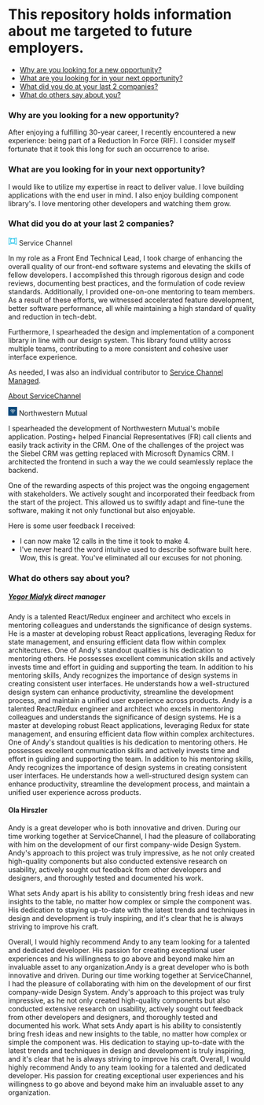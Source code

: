 # This repository holds information about me targeted to future employers.

- [Why are you looking for a new opportunity?](https://github.com/afrievalt/about-me#why-are-you-looking-for-a-new-opportunity)
- [What are you looking for in your next opportunity?](https://github.com/afrievalt/about-me#what-are-you-looking-for-in-your-next-opportunity)
- [What did you do at your last 2 companies?]()
- [What do others say about you?](https://github.com/afrievalt/about-me#what-do-others-say-about-you)

### Why are you looking for a new opportunity?

After enjoying a fulfilling 30-year career, I recently encountered a new experience: being part of a Reduction In Force (RIF). I consider myself fortunate that it took this long for such an occurrence to arise.

### What are you looking for in your next opportunity?

I would like to utilize my expertise in react to deliver value. I love building applications with the end user in mind. I also enjoy building component library's. I love mentoring other developers and watching them grow.

### What did you do at your last 2 companies?

<div>
    <img src="./assets/ServiceChannel.png" 
    alt="Service Channel Image" width="18"/> 
    Service Channel
</div>

In my role as a Front End Technical Lead, I took charge of enhancing the overall quality of our front-end software systems and elevating the skills of fellow developers. I accomplished this through rigorous design and code reviews, documenting best practices, and the formulation of code review standards. Additionally, I provided one-on-one mentoring to team members. As a result of these efforts, we witnessed accelerated feature development, better software performance, all while maintaining a high standard of quality and reduction in tech-debt.

Furthermore, I spearheaded the design and implementation of a component library in line with our design system. This library found utility across multiple teams, contributing to a more consistent and cohesive user interface experience.

As needed, I was also an individual contributor to [Service Channel Managed](https://www.linkedin.com/products/servicechannel-managed/).

[About ServiceChannel](https://www.linkedin.com/company/servicechannel/about/)

<div >
    <img src="./assets/NorthwesternMutal.png" alt="NM" width="18"/> 
    Northwestern Mutual
</div>

I spearheaded the development of Northwestern Mutual's mobile application.  Posting+ helped Financial Representatives (FR) call clients and easily track activity in the CRM.  One of the challenges of the project was the Siebel CRM was getting replaced with Microsoft Dynamics CRM.  I architected the frontend in such a way the we could seamlessly replace the backend.

One of the rewarding aspects of this project was the ongoing engagement with stakeholders. We actively sought and incorporated their feedback from the start of the project.  This allowed us to swiftly adapt and fine-tune the software, making it not only functional but also enjoyable.  

Here is some user feedback I received:

* I can now make 12 calls in the time it took to make 4.
* I've never heard the word intuitive used to describe software built here.
 Wow, this is great. You've eliminated all our excuses for not phoning. 

### What do others say about you?

##### [Yegor Mialyk](https://www.linkedin.com/in/mialyk/) direct manager

Andy is a talented React/Redux engineer and architect who excels in mentoring colleagues and understands the significance of design systems. He is a master at developing robust React applications, leveraging Redux for state management, and ensuring efficient data flow within complex architectures. One of Andy's standout qualities is his dedication to mentoring others. He possesses excellent communication skills and actively invests time and effort in guiding and supporting the team. In addition to his mentoring skills, Andy recognizes the importance of design systems in creating consistent user interfaces. He understands how a well-structured design system can enhance productivity, streamline the development process, and maintain a unified user experience across products. Andy is a talented React/Redux engineer and architect who excels in mentoring colleagues and understands the significance of design systems. He is a master at developing robust React applications, leveraging Redux for state management, and ensuring efficient data flow within complex architectures. One of Andy's standout qualities is his dedication to mentoring others. He possesses excellent communication skills and actively invests time and effort in guiding and supporting the team. In addition to his mentoring skills, Andy recognizes the importance of design systems in creating consistent user interfaces. He understands how a well-structured design system can enhance productivity, streamline the development process, and maintain a unified user experience across products.

#### Ola Hirszler

Andy is a great developer who is both innovative and driven. During our time working together at ServiceChannel, I had the pleasure of collaborating with him on the development of our first company-wide Design System. Andy's approach to this project was truly impressive, as he not only created high-quality components but also conducted extensive research on usability, actively sought out feedback from other developers and designers, and thoroughly tested and documented his work.

What sets Andy apart is his ability to consistently bring fresh ideas and new insights to the table, no matter how complex or simple the component was. His dedication to staying up-to-date with the latest trends and techniques in design and development is truly inspiring, and it's clear that he is always striving to improve his craft.

Overall, I would highly recommend Andy to any team looking for a talented and dedicated developer. His passion for creating exceptional user experiences and his willingness to go above and beyond make him an invaluable asset to any organization.Andy is a great developer who is both innovative and driven. During our time working together at ServiceChannel, I had the pleasure of collaborating with him on the development of our first company-wide Design System. Andy's approach to this project was truly impressive, as he not only created high-quality components but also conducted extensive research on usability, actively sought out feedback from other developers and designers, and thoroughly tested and documented his work. What sets Andy apart is his ability to consistently bring fresh ideas and new insights to the table, no matter how complex or simple the component was. His dedication to staying up-to-date with the latest trends and techniques in design and development is truly inspiring, and it's clear that he is always striving to improve his craft. Overall, I would highly recommend Andy to any team looking for a talented and dedicated developer. His passion for creating exceptional user experiences and his willingness to go above and beyond make him an invaluable asset to any organization.
